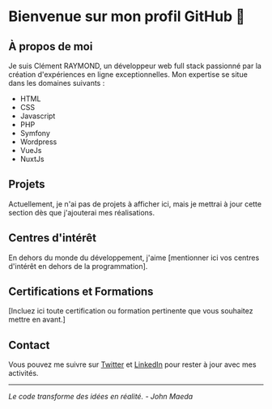 # Bienvenue sur mon profil GitHub 👋

## À propos de moi

Je suis Clément RAYMOND, un développeur web full stack passionné par la création d'expériences en ligne exceptionnelles. Mon expertise se situe dans les domaines suivants :

- HTML
- CSS
- Javascript
- PHP
- Symfony
- Wordpress
- VueJs
- NuxtJs

## Projets

Actuellement, je n'ai pas de projets à afficher ici, mais je mettrai à jour cette section dès que j'ajouterai mes réalisations.

## Centres d'intérêt

En dehors du monde du développement, j'aime [mentionner ici vos centres d'intérêt en dehors de la programmation].

## Certifications et Formations

[Incluez ici toute certification ou formation pertinente que vous souhaitez mettre en avant.]

## Contact

Vous pouvez me suivre sur [Twitter](lien_twitter) et [LinkedIn](lien_linkedin) pour rester à jour avec mes activités.

---

*Le code transforme des idées en réalité. - John Maeda*
